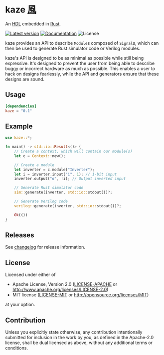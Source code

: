 # kaze [風](https://jisho.org/search/%E9%A2%A8%20%23kanji)

An [HDL](https://en.wikipedia.org/wiki/Hardware_description_language) embedded in [Rust](https://www.rust-lang.org/).

[![Latest version](https://img.shields.io/crates/v/kaze)](https://crates.io/crates/kaze)
[![Documentation](https://docs.rs/kaze/badge.svg)](https://docs.rs/kaze)
![License](https://img.shields.io/crates/l/kaze)

kaze provides an API to describe `Module`s composed of `Signal`s, which can then be used to generate Rust simulator code or Verilog modules.

kaze's API is designed to be as minimal as possible while still being expressive.
It's designed to prevent the user from being able to describe buggy or incorrect hardware as much as possible.
This enables a user to hack on designs fearlessly, while the API and generators ensure that these designs are sound.

## Usage

```toml
[dependencies]
kaze = "0.1"
```

## Example

```rust
use kaze::*;

fn main() -> std::io::Result<()> {
    // Create a context, which will contain our module(s)
    let c = Context::new();

    // Create a module
    let inverter = c.module("Inverter");
    let i = inverter.input("i", 1); // 1-bit input
    inverter.output("o", !i); // Output inverted input

    // Generate Rust simulator code
    sim::generate(inverter, std::io::stdout())?;

    // Generate Verilog code
    verilog::generate(inverter, std::io::stdout())?;

    Ok(())
}
```

## Releases

See [changelog](https://github.com/yupferris/kaze/blob/master/CHANGELOG.md) for release information.

## License

Licensed under either of

 * Apache License, Version 2.0
   ([LICENSE-APACHE](LICENSE-APACHE) or http://www.apache.org/licenses/LICENSE-2.0)
 * MIT license
   ([LICENSE-MIT](LICENSE-MIT) or http://opensource.org/licenses/MIT)

at your option.

## Contribution

Unless you explicitly state otherwise, any contribution intentionally submitted
for inclusion in the work by you, as defined in the Apache-2.0 license, shall be
dual licensed as above, without any additional terms or conditions.
